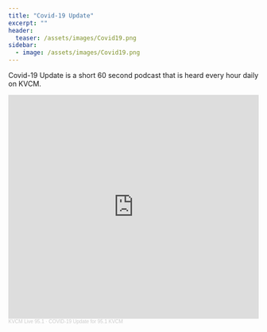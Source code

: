 ```yaml
---
title: "Covid-19 Update"
excerpt: ""
header:
  teaser: /assets/images/Covid19.png
sidebar:
  - image: /assets/images/Covid19.png
---
```


Covid-19 Update is a short 60 second podcast that is heard every hour daily on KVCM.

<iframe width="100%" height="450" scrolling="no" frameborder="no" allow="autoplay" src="https://w.soundcloud.com/player/?url=https%3A//api.soundcloud.com/playlists/1119811435&color=%23ff5500&auto_play=false&hide_related=false&show_comments=true&show_user=true&show_reposts=false&show_teaser=true"></iframe><div style="font-size: 10px; color: #cccccc;line-break: anywhere;word-break: normal;overflow: hidden;white-space: nowrap;text-overflow: ellipsis; font-family: Interstate,Lucida Grande,Lucida Sans Unicode,Lucida Sans,Garuda,Verdana,Tahoma,sans-serif;font-weight: 100;"><a href="https://soundcloud.com/kvcmlive" title="KVCM Live 95.1" target="_blank" style="color: #cccccc; text-decoration: none;">KVCM Live 95.1</a> · <a href="https://soundcloud.com/kvcmlive/sets/covid-19-update-for-95-1-kvcm" title="COVID-19 Update for 95.1 KVCM" target="_blank" style="color: #cccccc; text-decoration: none;">COVID-19 Update for 95.1 KVCM</a></div>
